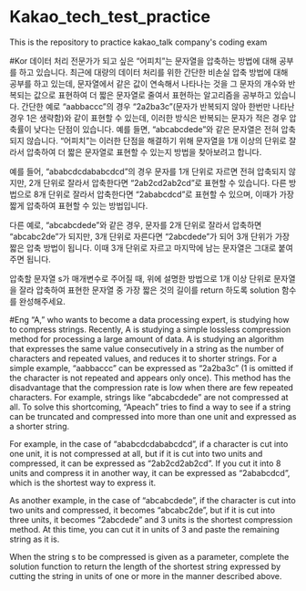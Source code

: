 # Kakao_tech_test_practice
This is the repository to practice kakao_talk company's coding exam

#Kor
데이터 처리 전문가가 되고 싶은 “어피치”는 문자열을 압축하는 방법에 대해 공부를 하고 있습니다. 최근에 대량의 데이터 처리를 위한 간단한 비손실 압축 방법에 대해 공부를 하고 있는데, 문자열에서 같은 값이 연속해서 나타나는 것을 그 문자의 개수와 반복되는 값으로 표현하여 더 짧은 문자열로 줄여서 표현하는 알고리즘을 공부하고 있습니다. 간단한 예로 “aabbaccc”의 경우 “2a2ba3c”(문자가 반복되지 않아 한번만 나타난 경우 1은 생략함)와 같이 표현할 수 있는데, 이러한 방식은 반복되는 문자가 적은 경우 압축률이 낮다는 단점이 있습니다. 예를 들면, “abcabcdede”와 같은 문자열은 전혀 압축되지 않습니다. “어피치”는 이러한 단점을 해결하기 위해 문자열을 1개 이상의 단위로 잘라서 압축하여 더 짧은 문자열로 표현할 수 있는지 방법을 찾아보려고 합니다.

예를 들어, “ababcdcdababcdcd”의 경우 문자를 1개 단위로 자르면 전혀 압축되지 않지만, 2개 단위로 잘라서 압축한다면 “2ab2cd2ab2cd”로 표현할 수 있습니다. 다른 방법으로 8개 단위로 잘라서 압축한다면 “2ababcdcd”로 표현할 수 있으며, 이때가 가장 짧게 압축하여 표현할 수 있는 방법입니다.

다른 예로, “abcabcdede”와 같은 경우, 문자를 2개 단위로 잘라서 압축하면 “abcabc2de”가 되지만, 3개 단위로 자른다면 “2abcdede”가 되어 3개 단위가 가장 짧은 압축 방법이 됩니다. 이때 3개 단위로 자르고 마지막에 남는 문자열은 그대로 붙여주면 됩니다.

압축할 문자열 s가 매개변수로 주어질 때, 위에 설명한 방법으로 1개 이상 단위로 문자열을 잘라 압축하여 표현한 문자열 중 가장 짧은 것의 길이를 return 하도록 solution 함수를 완성해주세요.

#Eng
“A,” who wants to become a data processing expert, is studying how to compress strings. Recently, A is studying a simple lossless compression method for processing a large amount of data. A is studying an algorithm that expresses the same value consecutively in a string as the number of characters and repeated values, and reduces it to shorter strings. For a simple example, “aabbaccc” can be expressed as “2a2ba3c” (1 is omitted if the character is not repeated and appears only once). This method has the disadvantage that the compression rate is low when there are few repeated characters. For example, strings like “abcabcdede” are not compressed at all. To solve this shortcoming, “Apeach” tries to find a way to see if a string can be truncated and compressed into more than one unit and expressed as a shorter string.

For example, in the case of “ababcdcdababcdcd”, if a character is cut into one unit, it is not compressed at all, but if it is cut into two units and compressed, it can be expressed as “2ab2cd2ab2cd”. If you cut it into 8 units and compress it in another way, it can be expressed as “2ababcdcd”, which is the shortest way to express it.

As another example, in the case of “abcabcdede”, if the character is cut into two units and compressed, it becomes “abcabc2de”, but if it is cut into three units, it becomes “2abcdede” and 3 units is the shortest compression method. At this time, you can cut it in units of 3 and paste the remaining string as it is.

When the string s to be compressed is given as a parameter, complete the solution function to return the length of the shortest string expressed by cutting the string in units of one or more in the manner described above.

